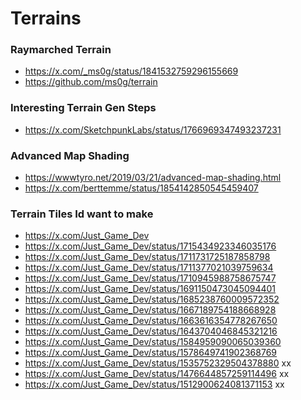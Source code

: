 # Terrains

### Raymarched Terrain
- https://x.com/_ms0g/status/1841532759296155669
- https://github.com/ms0g/terrain

### Interesting Terrain Gen Steps
- https://x.com/SketchpunkLabs/status/1766969347493237231

### Advanced Map Shading
- https://wwwtyro.net/2019/03/21/advanced-map-shading.html
- https://x.com/berttemme/status/1854142850545459407

### Terrain Tiles Id want to make
- https://x.com/Just_Game_Dev
- https://x.com/Just_Game_Dev/status/1715434923346035176
- https://x.com/Just_Game_Dev/status/1711731725187858798
- https://x.com/Just_Game_Dev/status/1711377021039759634
- https://x.com/Just_Game_Dev/status/1710945988758675747
- https://x.com/Just_Game_Dev/status/1691150473045094401
- https://x.com/Just_Game_Dev/status/1685238760009572352
- https://x.com/Just_Game_Dev/status/1667189754188668928
- https://x.com/Just_Game_Dev/status/1663616354778267650
- https://x.com/Just_Game_Dev/status/1643704046845321216
- https://x.com/Just_Game_Dev/status/1584959090065039360
- https://x.com/Just_Game_Dev/status/1578649741902368769
- https://x.com/Just_Game_Dev/status/1535752329504378880  xx
- https://x.com/Just_Game_Dev/status/1476644857259114496  xx
- https://x.com/Just_Game_Dev/status/1512900624081371153  xx